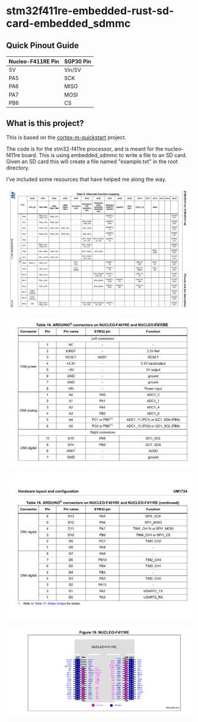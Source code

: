 # stm32f411re-embedded-rust-sd-card-embedded_sdmmc

Quick Pinout Guide
------

| Nucleo-F411RE Pin | SGP30 Pin   |
|-------------------|-------------|
| 5V                | Vin/5V      |
| PA5               | SCK         |
| PA6               | MISO        |
| PA7               | MOSI        |
| PB6               | CS          |


What is this project?
------

This is based on the [cortex-m-quickstart](https://github.com/rust-embedded/cortex-m-quickstart) project.

The code is for the stm32-f411re processor, and is meant for the nucleo-f411re board. This is using embedded_sdmmc to write a file to an SD card. Given an SD card this will create a file named "example.txt" in the root directory.

I've included some resources that have helped me along the way.

![Nucleo F411RE Alternate Function Mappings](/alternate-function-mappings-p1.png)

![Arduino Connectors Part 1](/arduino-connectors-p1.png)

![Arduino Connectors Part 2](/arduino-connectors-p2.png)

![Nucleo F411RE Mappings](/nucleo-f411re-mappings.png)

